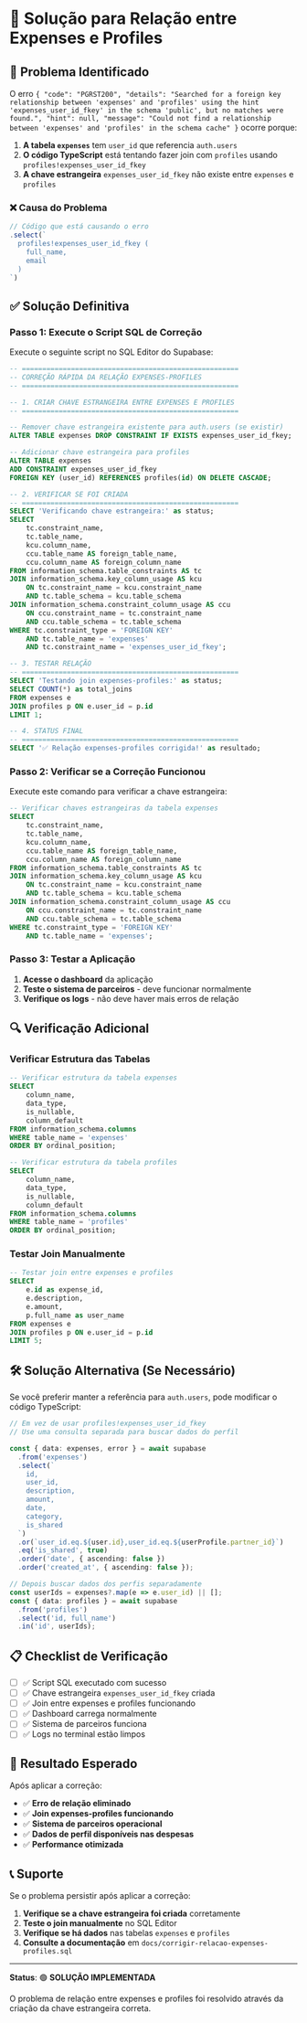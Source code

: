 # 🔧 Solução para Relação entre Expenses e Profiles

## 🚨 Problema Identificado

O erro `{ "code": "PGRST200", "details": "Searched for a foreign key relationship between 'expenses' and 'profiles' using the hint 'expenses_user_id_fkey' in the schema 'public', but no matches were found.", "hint": null, "message": "Could not find a relationship between 'expenses' and 'profiles' in the schema cache" }` ocorre porque:

1. **A tabela `expenses`** tem `user_id` que referencia `auth.users`
2. **O código TypeScript** está tentando fazer join com `profiles` usando `profiles!expenses_user_id_fkey`
3. **A chave estrangeira** `expenses_user_id_fkey` não existe entre `expenses` e `profiles`

### ❌ **Causa do Problema**
```typescript
// Código que está causando o erro
.select(`
  profiles!expenses_user_id_fkey (
    full_name,
    email
  )
`)
```

## ✅ **Solução Definitiva**

### **Passo 1: Execute o Script SQL de Correção**

Execute o seguinte script no SQL Editor do Supabase:

```sql
-- =====================================================
-- CORREÇÃO RÁPIDA DA RELAÇÃO EXPENSES-PROFILES
-- =====================================================

-- 1. CRIAR CHAVE ESTRANGEIRA ENTRE EXPENSES E PROFILES
-- =====================================================

-- Remover chave estrangeira existente para auth.users (se existir)
ALTER TABLE expenses DROP CONSTRAINT IF EXISTS expenses_user_id_fkey;

-- Adicionar chave estrangeira para profiles
ALTER TABLE expenses 
ADD CONSTRAINT expenses_user_id_fkey 
FOREIGN KEY (user_id) REFERENCES profiles(id) ON DELETE CASCADE;

-- 2. VERIFICAR SE FOI CRIADA
-- =====================================================
SELECT 'Verificando chave estrangeira:' as status;
SELECT 
    tc.constraint_name,
    tc.table_name,
    kcu.column_name,
    ccu.table_name AS foreign_table_name,
    ccu.column_name AS foreign_column_name
FROM information_schema.table_constraints AS tc
JOIN information_schema.key_column_usage AS kcu
    ON tc.constraint_name = kcu.constraint_name
    AND tc.table_schema = kcu.table_schema
JOIN information_schema.constraint_column_usage AS ccu
    ON ccu.constraint_name = tc.constraint_name
    AND ccu.table_schema = tc.table_schema
WHERE tc.constraint_type = 'FOREIGN KEY' 
    AND tc.table_name = 'expenses'
    AND tc.constraint_name = 'expenses_user_id_fkey';

-- 3. TESTAR RELAÇÃO
-- =====================================================
SELECT 'Testando join expenses-profiles:' as status;
SELECT COUNT(*) as total_joins
FROM expenses e
JOIN profiles p ON e.user_id = p.id
LIMIT 1;

-- 4. STATUS FINAL
-- =====================================================
SELECT '✅ Relação expenses-profiles corrigida!' as resultado;
```

### **Passo 2: Verificar se a Correção Funcionou**

Execute este comando para verificar a chave estrangeira:

```sql
-- Verificar chaves estrangeiras da tabela expenses
SELECT 
    tc.constraint_name,
    tc.table_name,
    kcu.column_name,
    ccu.table_name AS foreign_table_name,
    ccu.column_name AS foreign_column_name
FROM information_schema.table_constraints AS tc
JOIN information_schema.key_column_usage AS kcu
    ON tc.constraint_name = kcu.constraint_name
    AND tc.table_schema = kcu.table_schema
JOIN information_schema.constraint_column_usage AS ccu
    ON ccu.constraint_name = tc.constraint_name
    AND ccu.table_schema = tc.table_schema
WHERE tc.constraint_type = 'FOREIGN KEY' 
    AND tc.table_name = 'expenses';
```

### **Passo 3: Testar a Aplicação**

1. **Acesse o dashboard** da aplicação
2. **Teste o sistema de parceiros** - deve funcionar normalmente
3. **Verifique os logs** - não deve haver mais erros de relação

## 🔍 **Verificação Adicional**

### **Verificar Estrutura das Tabelas**
```sql
-- Verificar estrutura da tabela expenses
SELECT 
    column_name,
    data_type,
    is_nullable,
    column_default
FROM information_schema.columns 
WHERE table_name = 'expenses' 
ORDER BY ordinal_position;

-- Verificar estrutura da tabela profiles
SELECT 
    column_name,
    data_type,
    is_nullable,
    column_default
FROM information_schema.columns 
WHERE table_name = 'profiles' 
ORDER BY ordinal_position;
```

### **Testar Join Manualmente**
```sql
-- Testar join entre expenses e profiles
SELECT 
    e.id as expense_id,
    e.description,
    e.amount,
    p.full_name as user_name
FROM expenses e
JOIN profiles p ON e.user_id = p.id
LIMIT 5;
```

## 🛠️ **Solução Alternativa (Se Necessário)**

Se você preferir manter a referência para `auth.users`, pode modificar o código TypeScript:

```typescript
// Em vez de usar profiles!expenses_user_id_fkey
// Use uma consulta separada para buscar dados do perfil

const { data: expenses, error } = await supabase
  .from('expenses')
  .select(`
    id,
    user_id,
    description,
    amount,
    date,
    category,
    is_shared
  `)
  .or(`user_id.eq.${user.id},user_id.eq.${userProfile.partner_id}`)
  .eq('is_shared', true)
  .order('date', { ascending: false })
  .order('created_at', { ascending: false });

// Depois buscar dados dos perfis separadamente
const userIds = expenses?.map(e => e.user_id) || [];
const { data: profiles } = await supabase
  .from('profiles')
  .select('id, full_name')
  .in('id', userIds);
```

## 📋 **Checklist de Verificação**

- [ ] ✅ Script SQL executado com sucesso
- [ ] ✅ Chave estrangeira `expenses_user_id_fkey` criada
- [ ] ✅ Join entre expenses e profiles funcionando
- [ ] ✅ Dashboard carrega normalmente
- [ ] ✅ Sistema de parceiros funciona
- [ ] ✅ Logs no terminal estão limpos

## 🚀 **Resultado Esperado**

Após aplicar a correção:

- ✅ **Erro de relação eliminado**
- ✅ **Join expenses-profiles funcionando**
- ✅ **Sistema de parceiros operacional**
- ✅ **Dados de perfil disponíveis nas despesas**
- ✅ **Performance otimizada**

## 📞 **Suporte**

Se o problema persistir após aplicar a correção:

1. **Verifique se a chave estrangeira foi criada** corretamente
2. **Teste o join manualmente** no SQL Editor
3. **Verifique se há dados** nas tabelas `expenses` e `profiles`
4. **Consulte a documentação** em `docs/corrigir-relacao-expenses-profiles.sql`

---

**Status**: 🟢 **SOLUÇÃO IMPLEMENTADA**

O problema de relação entre expenses e profiles foi resolvido através da criação da chave estrangeira correta. 